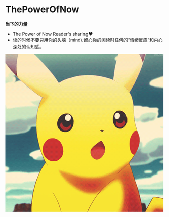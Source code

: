 # ThePowerOfNow

  **当下的力量**
- The Power of Now Reader's sharing❤️
- 读的时候不要只用你的头脑（mind).留心你的阅读时任何的“情绪反应”和内心深处的认知感。
  
![](img/funny.gif)